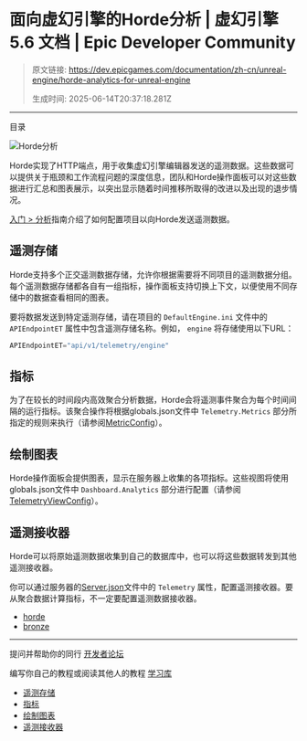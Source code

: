 # 面向虚幻引擎的Horde分析 | 虚幻引擎 5.6 文档 | Epic Developer Community

> 原文链接: https://dev.epicgames.com/documentation/zh-cn/unreal-engine/horde-analytics-for-unreal-engine
> 
> 生成时间: 2025-06-14T20:37:18.281Z

---

目录

![Horde分析](https://dev.epicgames.com/community/api/documentation/image/c81efafe-79bc-4019-8af6-c3fd266eb26b?resizing_type=fill&width=1920&height=335)

Horde实现了HTTP端点，用于收集虚幻引擎编辑器发送的遥测数据。这些数据可以提供关于瓶颈和工作流程问题的深度信息，团队和Horde操作面板可以对这些数据进行汇总和图表展示，以突出显示随着时间推移所取得的改进以及出现的退步情况。

[入门 > 分析](/documentation/zh-cn/unreal-engine/horde-analytics-tutorial-for-unreal-engine)指南介绍了如何配置项目以向Horde发送遥测数据。

## 遥测存储

Horde支持多个正交遥测数据存储，允许你根据需要将不同项目的遥测数据分组。每个遥测数据存储都各自有一组指标，操作面板支持切换上下文，以便使用不同存储中的数据查看相同的图表。

要将数据发送到特定遥测存储，请在项目的 `DefaultEngine.ini` 文件中的 `APIEndpointET` 属性中包含遥测存储名称。例如， `engine` 将存储使用以下URL：

```cpp
APIEndpointET="api/v1/telemetry/engine"
```

## 指标

为了在较长的时间段内高效聚合分析数据，Horde会将遥测事件聚合为每个时间间隔的运行指标。该聚合操作将根据globals.json文件中 `Telemetry.Metrics` 部分所指定的规则来执行（请参阅[MetricConfig](/documentation/zh-cn/unreal-engine/horde-schema-for-unreal-engine#%E6%8C%87%E6%A0%87%E9%85%8D%E7%BD%AE)）。

## 绘制图表

Horde操作面板会提供图表，显示在服务器上收集的各项指标。这些视图将使用globals.json文件中 `Dashboard.Analytics` 部分进行配置（请参阅[TelemetryViewConfig](/documentation/zh-cn/unreal-engine/horde-schema-for-unreal-engine#telemetryviewconfig)）。

## 遥测接收器

Horde可以将原始遥测数据收集到自己的数据库中，也可以将这些数据转发到其他遥测接收器。

你可以通过服务器的[Server.json](/documentation/zh-cn/unreal-engine/horde-settings-for-unreal-engine#%E6%9C%8D%E5%8A%A1%E5%99%A8%E8%AE%BE%E7%BD%AE)文件中的 `Telemetry` 属性，配置遥测接收器。要从聚合数据计算指标，不一定要配置遥测数据接收器。

-   [horde](https://dev.epicgames.com/community/search?query=horde)
-   [bronze](https://dev.epicgames.com/community/search?query=bronze)

* * *

提问并帮助你的同行 [开发者论坛](https://forums.unrealengine.com/categories?tag=unreal-engine)

编写你自己的教程或阅读其他人的教程 [学习库](https://dev.epicgames.com/community/unreal-engine/learning)

-   [遥测存储](/documentation/zh-cn/unreal-engine/horde-analytics-for-unreal-engine#%E9%81%A5%E6%B5%8B%E5%AD%98%E5%82%A8)
-   [指标](/documentation/zh-cn/unreal-engine/horde-analytics-for-unreal-engine#%E6%8C%87%E6%A0%87)
-   [绘制图表](/documentation/zh-cn/unreal-engine/horde-analytics-for-unreal-engine#%E7%BB%98%E5%88%B6%E5%9B%BE%E8%A1%A8)
-   [遥测接收器](/documentation/zh-cn/unreal-engine/horde-analytics-for-unreal-engine#%E9%81%A5%E6%B5%8B%E6%8E%A5%E6%94%B6%E5%99%A8)